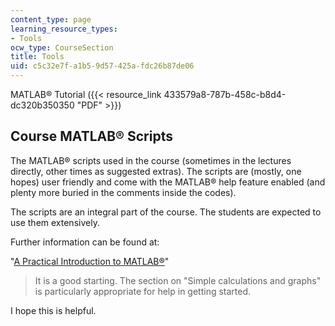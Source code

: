 ```yaml
---
content_type: page
learning_resource_types:
- Tools
ocw_type: CourseSection
title: Tools
uid: c5c32e7f-a1b5-9d57-425a-fdc26b87de06
---
```


MATLAB® Tutorial ({{< resource_link 433579a8-787b-458c-b8d4-dc320b350350 "PDF" >}})

Course MATLAB® Scripts
----------------------

The MATLAB® scripts used in the course (sometimes in the lectures directly, other times as suggested extras). The scripts are (mostly, one hopes) user friendly and come with the MATLAB® help feature enabled (and plenty more buried in the comments inside the codes).

The scripts are an integral part of the course. The students are expected to use them extensively.

Further information can be found at:

"[A Practical Introduction to MATLAB®](http://www.math.mtu.edu/~msgocken/intro/intro.html)"

> It is a good starting. The section on "Simple calculations and graphs" is particularly appropriate for help in getting started.

I hope this is helpful.